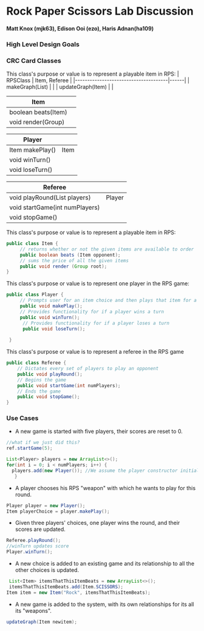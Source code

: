 # Rock Paper Scissors Lab Discussion
#### Matt Knox (mjk63), Edison Ooi (ezo), Haris Adnan(ha109)


### High Level Design Goals




### CRC Card Classes

This class's purpose or value is to represent a playable item in RPS:
| RPSClass                             |   Item, Referee  |
|--------------------------------------|------|
| makeGraph(List<Item>)                |  |
| updateGraph(Item)                    |  |

| Item                                 |      |
|--------------------------------------|------|
| boolean beats(Item)                  ||
| void render(Group)                   ||

| Player          |      |
|-----------------|------|
| Item makePlay() | Item |
| void winTurn()  |      |
| void loseTurn() |      |

| Referee                              |        |
|--------------------------------------|--------|
| void playRound(List<player> players) | Player |
| void startGame(int numPlayers)       ||
| void stopGame()                      ||



This class's purpose or value is to represent a playable item in RPS:
```java
public class Item {
     // returns whether or not the given items are available to order
     public boolean beats (Item opponent);
     // sums the price of all the given items
     public void render (Group root);
}
 ```

This class's purpose or value is to represent one player in the RPS game:
```java
public class Player {
     // Prompts user for an item choice and then plays that item for a turn
     public void makePlay();
	 // Provides functionality for if a player wins a turn
     public void winTurn();
      // Provides functionality for if a player loses a turn
      public void loseTurn();
       
 }
```

This class's purpose or value is to represent a referee in the RPS game
```java
public class Referee {
    // Dictates every set of players to play an opponent
    public void playRound();
    // Begins the game
    public void startGame(int numPlayers);
    // Ends the game
    public void stopGame();
}
```


### Use Cases

* A new game is started with five players, their scores are reset to 0.
 ```java
//what if we just did this?
ref.startGame(5);

 List<Player> players = new ArrayList<>();
 for(int i = 0; i < numPlayers; i++) {
   players.add(new Player()); //We assume the player constructor initializes their score to 0
    }
 ```

* A player chooses his RPS "weapon" with which he wants to play for this round.
 ```java
 Player player = new Player();
Item playerChoice = player.makePlay();
 ```

* Given three players' choices, one player wins the round, and their scores are updated.
 ```java
Referee.playRound();
//winTurn updates score
Player.winTurn();

 ```

* A new choice is added to an existing game and its relationship to all the other choices is updated.
 ```java
  List<Item> itemsThatThisItemBeats = new ArrayList<>();
  itemsThatThisItemBeats.add(Item.SCISSORS);
 Item item = new Item("Rock", itemsThatThisItemBeats);
 ```

* A new game is added to the system, with its own relationships for its all its "weapons".
 ```java
 updateGraph(Item newitem);

 ```
